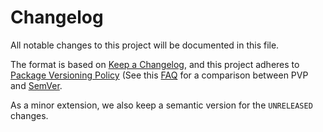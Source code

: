 # Changelog

All notable changes to this project will be documented in this file.

The format is based on [Keep a Changelog](https://keepachangelog.com/en/1.0.0/),
and this project adheres to  [Package Versioning Policy](https://pvp.haskell.org/) (See this [FAQ](https://pvp.haskell.org/faq/#semver) for a comparison between PVP and [SemVer](https://semver.org/).

As a minor extension, we also keep a semantic version for the `UNRELEASED`
changes.

